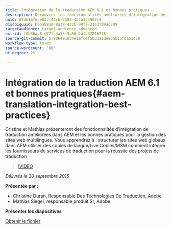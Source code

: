 ```yaml
---
title: Intégration de la traduction AEM 6.1 et bonnes pratiques
description: Découvrez les fonctionnalités améliorées d’intégration de traduction dans AEM. Découvrez les bonnes pratiques de gestion des sites web multilingues.
uuid: 07db1af6-e823-44cb-8502-4b4a135902c9
discoiquuid: b05a88a0-8a38-432b-99f7-23e3799ad209
targetaudience: target-audience advanced
exl-id: f0b36ac8-d77f-4a35-9a56-2afb37216718
source-git-commit: b7806491034e1afcef503311de86bb15fda51460
workflow-type: tm+mt
source-wordcount: '96'
ht-degree: 2%

---
```


# Intégration de la traduction AEM 6.1 et bonnes pratiques{#aem-translation-integration-best-practices}

Cristine et Mathias présenteront des fonctionnalités d’intégration de traduction améliorées dans AEM et les bonnes pratiques pour la gestion des sites web multilingues. Vous apprendrez à : structurer les sites web globaux dans AEM utiliser des copies de langue/Live Copies/MSM comment intégrer les fournisseurs de services de traduction pour la réussite des projets de traduction

>[!VIDEO](https://video.tv.adobe.com/v/19371/?quality=9)

*Délivrés le 30 septembre 2015*

**Présentée par :**

* Christine Duran, Responsable Des Technologies De Traduction, Adobe
* Mathias Siegel, responsable produit Sr, Adobe

**Présenter les diapositives**

[Obtenir le fichier](assets/09302015-aem-gems-translation-integration-and-best-practices.pdf)

<!--
[Get back to the Overview](https://helpx.adobe.com/experience-manager/kt/eseminars/gems/aem-index.html)
-->
